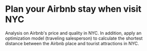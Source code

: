 # Plan your Airbnb stay when visit NYC

Analysis on Airbnb's price and quality in NYC. In addition, apply an optimization model (traveling salesperson) to calculate the shortest distance between the Airbnb place and tourist attractions in NYC.  
